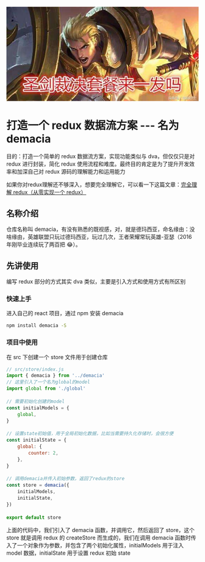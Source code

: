![亚瑟](docs/images/yase.jpeg)

# 打造一个 redux 数据流方案 --- 名为 demacia

目的：打造一个简单的 redux 数据流方案，实现功能类似与 dva，但仅仅只是对 redux 进行封装，简化 redux 使用流程和难度。最终目的肯定是为了提升开发效率和加深自己对 redux 源码的理解能力和运用能力

如果你对redux理解还不够深入，想要完全理解它，可以看一下这篇文章：[完全理解 redux（从零实现一个 redux）](https://mp.weixin.qq.com/s/idWmfUbPVVqK7Yi0_9NC4A)

## 名称介绍

仓库名称叫 demacia，有没有熟悉的既视感，对，就是德玛西亚，命名缘由：没啥缘由，英雄联盟只玩过德玛西亚，玩过几次，王者荣耀常玩英雄-亚瑟（2016 年刚毕业连续玩了两百把 😂）。

## 先讲使用

编写 redux 部分的方式其实 dva 类似，主要是引入方式和使用方式有所区别

### 快速上手

进入自己的 react 项目，通过 npm 安装 demacia

```bash
npm install demacia -S
```

### 项目中使用

在 src 下创建一个 store 文件用于创建仓库

```js
// src/store/index.js
import { demacia } from '../demacia'
// 这里引入了一个名为global的model
import global from './global'

// 需要初始化创建的model
const initialModels = {
	global,
}

// 设置state初始值，用于全局初始化数据，比如当需要持久化存储时，会很方便
const initialState = {
	global: {
		counter: 2,
	},
}

// 调用demacia并传入初始参数，返回了redux的store
const store = demacia({
	initialModels,
	initialState,
})

export default store
```

上面的代码中，我们引入了 demacia 函数，并调用它，然后返回了 store，这个 store 就是调用 redux 的 createStore 而生成的，我们在调用 demacia 函数时传入了一个对象作为参数，并包含了两个初始化属性，initialModels 用于注入 model 数据，initialState 用于设置 redux 初始 state
